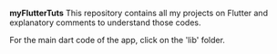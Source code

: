 **myFlutterTuts**
This repository contains all my projects on Flutter and explanatory comments to understand those codes.

For the main dart code of the app, click on the 'lib' folder.
